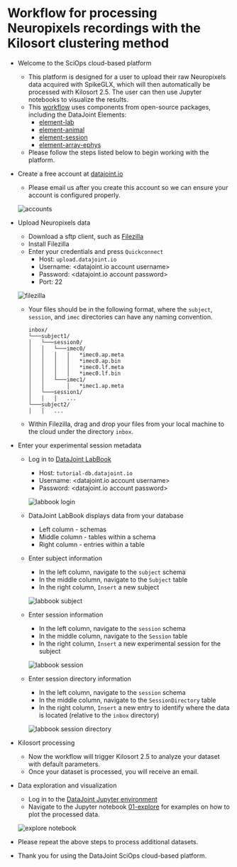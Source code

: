 # Workflow for processing Neuropixels recordings with the Kilosort clustering method

+ Welcome to the SciOps cloud-based platform
    + This platform is designed for a user to upload their raw Neuropixels 
    data acquired with SpikeGLX, which will then automatically be processed
    with Kilosort 2.5.  The user can then use Jupyter notebooks to visualize the 
     results.
    + This 
    [workflow](https://github.com/ttngu207/sciops-demo-workflow-1)
    uses components from open-source packages, including the DataJoint Elements:
        + [element-lab](https://github.com/datajoint/element-lab)
        + [element-animal](https://github.com/datajoint/element-animal)
        + [element-session](https://github.com/datajoint/element-session)
        + [element-array-ephys](https://github.com/datajoint/element-array-ephys)
    + Please follow the steps listed below to begin working with the platform.

+ Create a free account at [datajoint.io](https://accounts.datajoint.io)
    + Please email us after you create this account so we can ensure your 
    account is configured properly.

    ![accounts](images/accounts.png)

+ Upload Neuropixels data
    + Download a sftp client, such as [Filezilla](
        https://filezilla-project.org/download.php?type=client)
    + Install Filezilla
    + Enter your credentials and press `Quickconnect`
        + Host: `upload.datajoint.io`
        + Username: <datajoint.io account username>
        + Password: <datajoint.io account password>
        + Port: 22

    ![filezilla](images/filezilla_login.png)

    + Your files should be in the following format, where the `subject`, 
    `session`, and `imec` directories can have any naming convention.
        ```
        inbox/
        └───subject1/
        │   └───session0/
        │   │   └───imec0/
        │   │   │   │   *imec0.ap.meta
        │   │   │   │   *imec0.ap.bin
        │   │   │   │   *imec0.lf.meta
        │   │   │   │   *imec0.lf.bin
        │   │   └───imec1/
        │   │       │   *imec1.ap.meta
        │   └───session1/
        │   │   │   ...
        └───subject2/
        │   │   ...
        ```
    + Within Filezilla, drag and drop your files from your local machine to the 
    cloud under the directory `inbox`.

+ Enter your experimental session metadata
    + Log in to [DataJoint LabBook](https://labbook.datajoint.io/)
        + Host: `tutorial-db.datajoint.io`
        + Username: <datajoint.io account username>
        + Password: <datajoint.io account password>

        ![labbook login](images/labbook_login.png)

    + DataJoint LabBook displays data from your database
        + Left column - schemas
        + Middle column - tables within a schema
        + Right column - entries within a table
    + Enter subject information
        + In the left column, navigate to the `subject` schema
        + In the middle column, navigate to the `Subject` table
        + In the right column, `Insert` a new subject

        ![labbook subject](images/labbook_subject.png)

    + Enter session information
        + In the left column, navigate to the `session` schema
        + In the middle column, navigate to the `Session` table
        + In the right column, `Insert` a new experimental session for the 
        subject

        ![labbook session](images/labbook_session.png)

    + Enter session directory information
        + In the left column, navigate to the `session` schema
        + In the middle column, navigate to the `SessionDirectory` table
        + In the right column, `Insert` a new entry to identify where the data 
        is located (relative to the `inbox` directory)

        ![labbook session directory](images/labbook_sessiondirectory.png)

+ Kilosort processing
    + Now the workflow will trigger Kilosort 2.5 to analyze your dataset with 
    default parameters.
    + Once your dataset is processed, you will receive an email.

+ Data exploration and visualization
    + Log in to the [DataJoint Jupyter environment](https://jupyter.datajoint.io/)
    + Navigate to the Jupyter notebook [01-explore](notebooks/01-explore.ipynb) 
    for examples on how to plot the processed data.

    ![explore notebook](images/explore.png)

+ Please repeat the above steps to process additional datasets.

+ Thank you for using the DataJoint SciOps cloud-based platform.